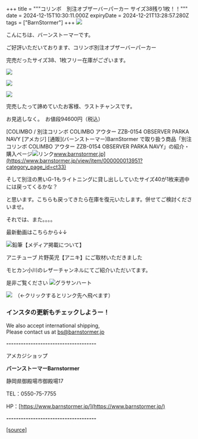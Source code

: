 +++
title = """コリンボ　別注オブザーバーパーカー サイズ38残り1枚！！"""
date = 2024-12-15T10:30:11.000Z
expiryDate = 2024-12-21T13:28:57.280Z
tags = ["BarnStormer"]
+++
[![](https://stat.ameba.jp/user_images/20231023/16/barnstormer-go/b2/03/p/o0420015015354743273.png)](https://ameblo.jp/barnstormer-go/entry-12825670498.html)

こんにちは、バーンストーマーです。

ご好評いただいております、コリンボ別注オブザーバーパーカー　

完売だったサイズ38、1枚フリー在庫がございます。

[![](https://stat.ameba.jp/user_images/20241215/19/barnstormer-go/4d/79/j/o0466070015521825620.jpg)](https://stat.ameba.jp/user_images/20241215/19/barnstormer-go/4d/79/j/o0466070015521825620.jpg)

[![](https://stat.ameba.jp/user_images/20241215/19/barnstormer-go/90/72/j/o0466070015521825621.jpg)](https://stat.ameba.jp/user_images/20241215/19/barnstormer-go/90/72/j/o0466070015521825621.jpg)

[![](https://stat.ameba.jp/user_images/20241215/19/barnstormer-go/2d/0f/j/o0466070015521825622.jpg)](https://stat.ameba.jp/user_images/20241215/19/barnstormer-go/2d/0f/j/o0466070015521825622.jpg)

完売したって諦めていたお客様、ラストチャンスです。

お見逃しなく。　お値段94600円（税込）

[COLIMBO / 別注コリンボ COLIMBO アウター ZZB-0154 OBSERVER PARKA NAVY \[アメカジ\] \[通販\](バーンストーマー)BarnStormer で取り扱う商品「別注コリンボ COLIMBO アウター ZZB-0154 OBSERVER PARKA NAVY」の紹介・購入ページ![リンク](https://c.stat100.ameba.jp/ameblo/symbols/v3.20.0/svg/gray/editor_link.svg)www.barnstormer.jp](https://www.barnstormer.jp/view/item/000000013951?category_page_id=ct33)

そして別注の黒いG-1もライトニングに貸し出ししていたサイズ40が1枚来週中には戻ってくるかな？

と思います。こちらも戻ってきたら在庫を復元いたします。併せてご検討くださいませ。

それでは、また。。。。

最新動画はこちらから↓↓

![鉛筆](https://stat100.ameba.jp/blog/ucs/img/char/char3/519.png)【メディア掲載について】

アニチューブ 片野英児【アニキ】にご取材いただきました

モヒカン小川のレザーチャンネルにてご紹介いただいてます。

是非ご覧ください ![グラサンハート](https://stat100.ameba.jp/blog/ucs/img/char/char3/148.png)

[![](https://stat.ameba.jp/user_images/20230412/16/barnstormer-go/6a/23/p/o0108010815269242493.png)](https://www.instagram.com/barnstormer_daily/)　（←クリックするとリンク先へ飛べます）

### インスタの更新もチェックしようー！

We also accept international shipping,  
Please contact us at bs@barnstormer.jp

**\-------------------------------------**

アメカジショップ

**バーンストーマーBarnstormer**

静岡県御殿場市御殿場17

TEL：0550-75-7755

HP：[https://www.barnstormer.jp/](https://www.barnstormer.jp/)

**\-------------------------------------**

[[source]](https://ameblo.jp/barnstormer-go/entry-12878762760.html)
